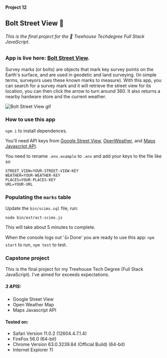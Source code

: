 #### Project 12

## Bolt Street View 🔩

###### This is the final project for the 🏡 Treehouse Techdegree Full Stack JavaScript.

### App is live here: [Bolt Street View](https://bolt-street-view.herokuapp.com/).
Survey marks (or bolts) are objects that mark key survey points on the Earth's surface, and are used in geodetic and land surveying. (In simple terms, surveyors uses these known marks to measure). With this app, you can search for a survey mark and it will retrieve the street view for its location,  you can then click the arrow to turn around 360. It also returns a nearby hardware store and the current weather.

![Bolt Street View gif](https://media.giphy.com/media/3o7527tl7B9KIsfW9y/giphy.gif "Bolt Street in action")

### How to use this app

`npm i` to install dependences.

You'll need API keys from [Google Street View](https://developers.google.com/maps/documentation/streetview/intro), [OpenWeather](https://openweathermap.org/api), and [Maps Javascript API](https://developers.google.com/maps/documentation/javascript/places).


You need to rename `.env.example` to `.env` and add your keys to the file like so

```
STREET_VIEW=YOUR-STREET-VIEW-KEY
WEATHER=YOUR-WEATHER-KEY
PLACES=YOUR-PLACES-KEY
URL=YOUR-URL

```
### Populating the `marks` table

Update the `bin/scims.sql` file, run:

`node bin/extract-scims.js`

This will take about 5 minutes to complete.

When the console logs out '👍 Done' you are ready to use this app: `npm start` to run, `npm test` to test.



### Capstone project
This is the final project for my Treehouse Tech Degree (Full Stack JavaScript). I've aimed for exceeds expectations.

##### 3 APIS:
- Google Street View
- Open Weather Map
- Maps Javascript API

#### Tested on:
- Safari Version 11.0.2 (12604.4.7.1.4)
- FireFox 56.0 (64-bit)
- Chrome Version 63.0.3239.84 (Official Build) (64-bit)
- Internet Explorer 11
